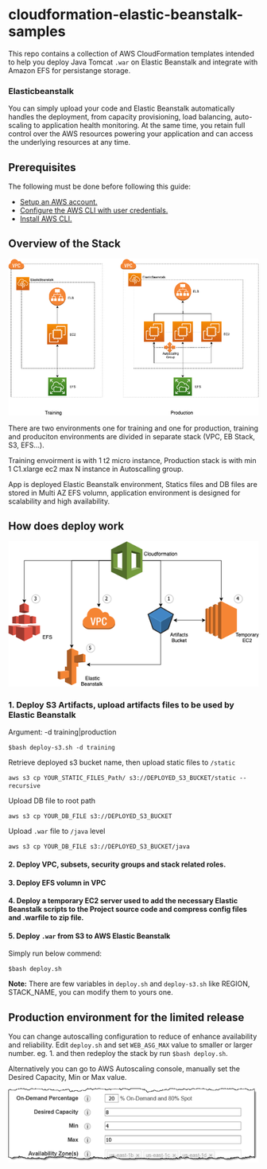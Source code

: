 # cloudformation-elastic-beanstalk-samples

This repo contains a collection of AWS CloudFormation templates intended to help you deploy Java Tomcat `.war` on Elastic Beanstalk and integrate with Amazon EFS for persistange storage.

### Elasticbeanstalk

You can simply upload your code and Elastic Beanstalk automatically handles the deployment, from capacity provisioning, load balancing, auto-scaling to application health monitoring. At the same time, you retain full control over the AWS resources powering your application and can access the underlying resources at any time.

## Prerequisites

The following must be done before following this guide:

- [Setup an AWS account.](https://aws.amazon.com/premiumsupport/knowledge-center/create-and-activate-aws-account/)
- [Configure the AWS CLI with user credentials.](https://docs.aws.amazon.com/cli/latest/userguide/cli-chap-configure.html)
- [Install AWS CLI.](https://docs.aws.amazon.com/cli/latest/userguide/cli-chap-install.html)

## Overview of the Stack

![stak overview](stack.png)

There are two environments one for training and one for production, training and produciton environments are divided in separate stack (VPC, EB Stack, S3, EFS...).

Training envoirment is with 1 t2 micro instance, Production stack is with min 1 C1.xlarge ec2 max N instance in Autoscalling group.

App is deployed Elastic Beanstalk environment, Statics files and DB files are stored in Multi AZ EFS volumn, application environment is designed for scalability and high availability.

## How does deploy work

![deploy flow](cf-flow.png)

### 1. Deploy S3 Artifacts, upload artifacts files to be used by Elastic Beanstalk

Argument: -d training|production

```
$bash deploy-s3.sh -d training
```

Retrieve deployed s3 bucket name, then upload static files to `/static`

```
aws s3 cp YOUR_STATIC_FILES_Path/ s3://DEPLOYED_S3_BUCKET/static --recursive
```

Upload DB file to root path

```
aws s3 cp YOUR_DB_FILE s3://DEPLOYED_S3_BUCKET
```

Upload `.war` file to `/java` level

```
aws s3 cp YOUR_DB_FILE s3://DEPLOYED_S3_BUCKET/java
```

#### 2. Deploy VPC, subsets, security groups and stack related roles.

#### 3. Deploy EFS volumn in VPC

#### 4. Deploy a temporary EC2 server used to add the necessary Elastic Beanstalk scripts to the Project source code and compress config files and .warfile to zip file.

#### 5. Deploy `.war` from S3 to AWS Elastic Beanstalk

Simply run below commend:

```
$bash deploy.sh
```

<b>Note:</b> There are few variables in `deploy.sh` and `deploy-s3.sh` like REGION, STACK_NAME, you can modify them to yours one.

## Production environment for the limited release

You can change autoscalling configuration to reduce of enhance availability and reliability. Edit `deploy.sh` and set `WEB_ASG_MAX` value to smaller or larger number. eg. 1. and then redeploy the stack by run `$bash deploy.sh`.

Alternatively you can go to AWS Autoscaling console, manually set the Desired Capacity, Min or Max value.

![screenshot](asf_fleet_mod_1.png)
